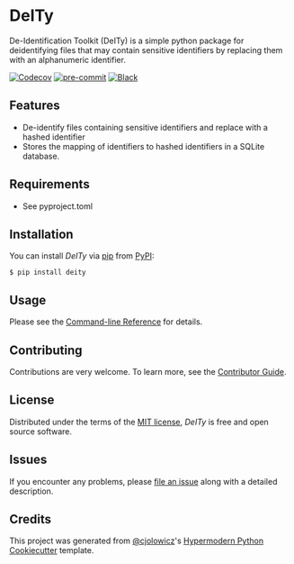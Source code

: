 # DeITy

De-Identification Toolkit (DeITy) is a simple python package for deidentifying
files that may contain sensitive identifiers by replacing them with an
alphanumeric identifier.

<!---
[![PyPI](https://img.shields.io/pypi/v/deity.svg)][pypi_]
[![Status](https://img.shields.io/pypi/status/deity.svg)][status]
[![Python Version](https://img.shields.io/pypi/pyversions/deity)][python version]
[![License](https://img.shields.io/pypi/l/deity)][license]

[![Read the documentation at https://deity.readthedocs.io/](https://img.shields.io/readthedocs/deity/latest.svg?label=Read%20the%20Docs)][read the docs]
[![Tests](https://github.com/jnirschl/deity/workflows/Tests/badge.svg)][tests]
--->

[![Codecov](https://codecov.io/gh/jnirschl/deity/branch/main/graph/badge.svg)][codecov]
[![pre-commit](https://img.shields.io/badge/pre--commit-enabled-brightgreen?logo=pre-commit&logoColor=white)][pre-commit]
[![Black](https://img.shields.io/badge/code%20style-black-000000.svg)][black]

[pypi_]: https://pypi.org/project/deity/
[status]: https://pypi.org/project/deity/
[python version]: https://pypi.org/project/deity
[read the docs]: https://deity.readthedocs.io/
[tests]: https://github.com/jnirschl/deity/actions?workflow=Tests
[codecov]: https://app.codecov.io/gh/jnirschl/deity
[pre-commit]: https://github.com/pre-commit/pre-commit
[black]: https://github.com/psf/black

## Features

-   De-identify files containing sensitive identifiers and replace with a hashed identifier
-   Stores the mapping of identifiers to hashed identifiers in a SQLite database.

## Requirements

-   See pyproject.toml

## Installation

You can install _DeITy_ via [pip] from [PyPI]:

```console
$ pip install deity
```

## Usage

Please see the [Command-line Reference] for details.

## Contributing

Contributions are very welcome.
To learn more, see the [Contributor Guide].

## License

Distributed under the terms of the [MIT license][license],
_DeITy_ is free and open source software.

## Issues

If you encounter any problems,
please [file an issue] along with a detailed description.

## Credits

This project was generated from [@cjolowicz]'s [Hypermodern Python Cookiecutter] template.

[@cjolowicz]: https://github.com/cjolowicz
[pypi]: https://pypi.org/
[hypermodern python cookiecutter]: https://github.com/cjolowicz/cookiecutter-hypermodern-python
[file an issue]: https://github.com/jnirschl/deity/issues
[pip]: https://pip.pypa.io/

<!-- github-only -->

[license]: https://github.com/jnirschl/deity/blob/main/LICENSE
[contributor guide]: https://github.com/jnirschl/deity/blob/main/CONTRIBUTING.md
[command-line reference]: https://deity.readthedocs.io/en/latest/usage.html
